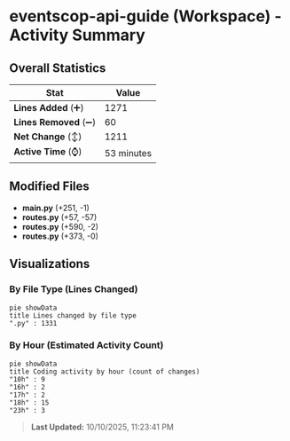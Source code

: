 # eventscop-api-guide (Workspace) - Activity Summary 

## Overall Statistics

| Stat                   | Value                                                             |
| ---------------------- | ----------------------------------------------------------------- |
| **Lines Added** (➕)   | 1271                                          |
| **Lines Removed** (➖) | 60                                        |
| **Net Change** (↕)    | 1211                |
| **Active Time** (⌚)   | 53 minutes |


## Modified Files
- **main.py** (+251, -1)
- **routes.py** (+57, -57)
- **routes.py** (+590, -2)
- **routes.py** (+373, -0)

## Visualizations

### By File Type (Lines Changed)

```mermaid
pie showData
title Lines changed by file type
".py" : 1331
```

### By Hour (Estimated Activity Count)

```mermaid
pie showData
title Coding activity by hour (count of changes)
"10h" : 9
"16h" : 2
"17h" : 2
"18h" : 15
"23h" : 3
```


> **Last Updated:** 10/10/2025, 11:23:41 PM